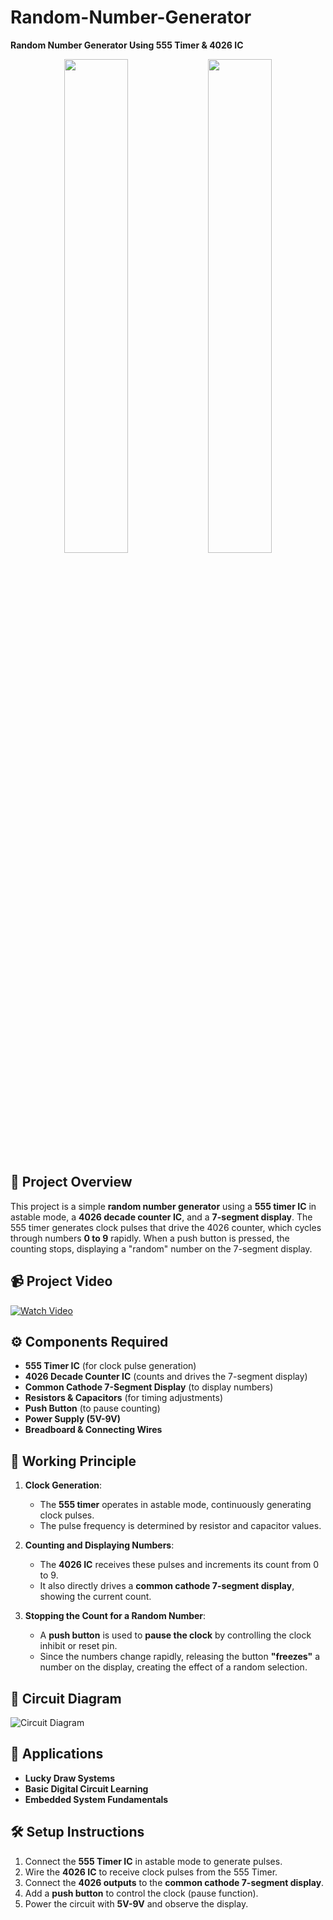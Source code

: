 # Random-Number-Generator  
**Random Number Generator Using 555 Timer & 4026 IC**  
<p align="center">
  <img src="https://github.com/user-attachments/assets/e1d46a4d-884d-46a0-babd-8d79568bd0b3" width="45%" />
  <img src="https://github.com/user-attachments/assets/4fe1a897-3926-4488-b9ce-0c1770277612" width="45%" />
</p>

## 📌 Project Overview  
This project is a simple **random number generator** using a **555 timer IC** in astable mode, a **4026 decade counter IC**, and a **7-segment display**. The 555 timer generates clock pulses that drive the 4026 counter, which cycles through numbers **0 to 9** rapidly. When a push button is pressed, the counting stops, displaying a "random" number on the 7-segment display.  

## 📹 Project Video  
[![Watch Video](https://github.com/user-attachments/assets/938a7a37-ec61-4d7e-9ad2-bc1f2bd4c9a2)](https://github.com/user-attachments/assets/938a7a37-ec61-4d7e-9ad2-bc1f2bd4c9a2)  

## ⚙️ Components Required  
- **555 Timer IC** (for clock pulse generation)  
- **4026 Decade Counter IC** (counts and drives the 7-segment display)  
- **Common Cathode 7-Segment Display** (to display numbers)  
- **Resistors & Capacitors** (for timing adjustments)  
- **Push Button** (to pause counting)  
- **Power Supply (5V-9V)**  
- **Breadboard & Connecting Wires**  

## 🔧 Working Principle  
1. **Clock Generation**:  
   - The **555 timer** operates in astable mode, continuously generating clock pulses.  
   - The pulse frequency is determined by resistor and capacitor values.  

2. **Counting and Displaying Numbers**:  
   - The **4026 IC** receives these pulses and increments its count from 0 to 9.  
   - It also directly drives a **common cathode 7-segment display**, showing the current count.  

3. **Stopping the Count for a Random Number**:  
   - A **push button** is used to **pause the clock** by controlling the clock inhibit or reset pin.  
   - Since the numbers change rapidly, releasing the button **"freezes"** a number on the display, creating the effect of a random selection.  

## 🔌 Circuit Diagram  
![Circuit Diagram](https://github.com/user-attachments/assets/e7e7bcc9-913a-42cb-8c73-0ef77c356c0e)  

## 🎯 Applications  
- **Lucky Draw Systems**  
- **Basic Digital Circuit Learning**  
- **Embedded System Fundamentals**  

## 🛠️ Setup Instructions  
1. Connect the **555 Timer IC** in astable mode to generate pulses.  
2. Wire the **4026 IC** to receive clock pulses from the 555 Timer.  
3. Connect the **4026 outputs** to the **common cathode 7-segment display**.  
4. Add a **push button** to control the clock (pause function).  
5. Power the circuit with **5V-9V** and observe the display.  


